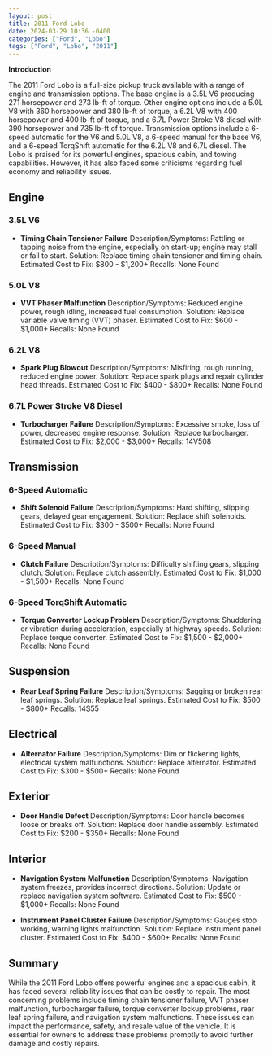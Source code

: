 ```yaml
---
layout: post
title: 2011 Ford Lobo
date: 2024-03-29 10:36 -0400
categories: ["Ford", "Lobo"]
tags: ["Ford", "Lobo", "2011"]
---
```

**Introduction**

The 2011 Ford Lobo is a full-size pickup truck available with a range of engine and transmission options. The base engine is a 3.5L V6 producing 271 horsepower and 273 lb-ft of torque. Other engine options include a 5.0L V8 with 360 horsepower and 380 lb-ft of torque, a 6.2L V8 with 400 horsepower and 400 lb-ft of torque, and a 6.7L Power Stroke V8 diesel with 390 horsepower and 735 lb-ft of torque. Transmission options include a 6-speed automatic for the V6 and 5.0L V8, a 6-speed manual for the base V6, and a 6-speed TorqShift automatic for the 6.2L V8 and 6.7L diesel. The Lobo is praised for its powerful engines, spacious cabin, and towing capabilities. However, it has also faced some criticisms regarding fuel economy and reliability issues.

## **Engine**

### **3.5L V6**

* **Timing Chain Tensioner Failure**
Description/Symptoms: Rattling or tapping noise from the engine, especially on start-up; engine may stall or fail to start.
Solution: Replace timing chain tensioner and timing chain.
Estimated Cost to Fix: $800 - $1,200+
Recalls: None Found

### **5.0L V8**

* **VVT Phaser Malfunction**
Description/Symptoms: Reduced engine power, rough idling, increased fuel consumption.
Solution: Replace variable valve timing (VVT) phaser.
Estimated Cost to Fix: $600 - $1,000+
Recalls: None Found

### **6.2L V8**

* **Spark Plug Blowout**
Description/Symptoms: Misfiring, rough running, reduced engine power.
Solution: Replace spark plugs and repair cylinder head threads.
Estimated Cost to Fix: $400 - $800+
Recalls: None Found

### **6.7L Power Stroke V8 Diesel**

* **Turbocharger Failure**
Description/Symptoms: Excessive smoke, loss of power, decreased engine response.
Solution: Replace turbocharger.
Estimated Cost to Fix: $2,000 - $3,000+
Recalls: 14V508

## **Transmission**

### **6-Speed Automatic**

* **Shift Solenoid Failure**
Description/Symptoms: Hard shifting, slipping gears, delayed gear engagement.
Solution: Replace shift solenoids.
Estimated Cost to Fix: $300 - $500+
Recalls: None Found

### **6-Speed Manual**

* **Clutch Failure**
Description/Symptoms: Difficulty shifting gears, slipping clutch.
Solution: Replace clutch assembly.
Estimated Cost to Fix: $1,000 - $1,500+
Recalls: None Found

### **6-Speed TorqShift Automatic**

* **Torque Converter Lockup Problem**
Description/Symptoms: Shuddering or vibration during acceleration, especially at highway speeds.
Solution: Replace torque converter.
Estimated Cost to Fix: $1,500 - $2,000+
Recalls: None Found

## **Suspension**

* **Rear Leaf Spring Failure**
Description/Symptoms: Sagging or broken rear leaf springs.
Solution: Replace leaf springs.
Estimated Cost to Fix: $500 - $800+
Recalls: 14S55

## **Electrical**

* **Alternator Failure**
Description/Symptoms: Dim or flickering lights, electrical system malfunctions.
Solution: Replace alternator.
Estimated Cost to Fix: $300 - $500+
Recalls: None Found

## **Exterior**

* **Door Handle Defect**
Description/Symptoms: Door handle becomes loose or breaks off.
Solution: Replace door handle assembly.
Estimated Cost to Fix: $200 - $350+
Recalls: None Found

## **Interior**

* **Navigation System Malfunction**
Description/Symptoms: Navigation system freezes, provides incorrect directions.
Solution: Update or replace navigation system software.
Estimated Cost to Fix: $500 - $1,000+
Recalls: None Found

* **Instrument Panel Cluster Failure**
Description/Symptoms: Gauges stop working, warning lights malfunction.
Solution: Replace instrument panel cluster.
Estimated Cost to Fix: $400 - $600+
Recalls: None Found

## **Summary**

While the 2011 Ford Lobo offers powerful engines and a spacious cabin, it has faced several reliability issues that can be costly to repair. The most concerning problems include timing chain tensioner failure, VVT phaser malfunction, turbocharger failure, torque converter lockup problems, rear leaf spring failure, and navigation system malfunctions. These issues can impact the performance, safety, and resale value of the vehicle. It is essential for owners to address these problems promptly to avoid further damage and costly repairs.
